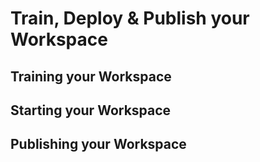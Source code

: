 # Train, Deploy & Publish your Workspace


## Training your Workspace
## Starting your Workspace
## Publishing your Workspace